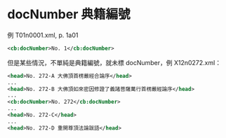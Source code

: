 # docNumber 典籍編號

例 T01n0001.xml, p. 1a01

```xml
<cb:docNumber>No. 1</cb:docNumber>
```

但是某些情況，不單純是典籍編號，就未標 docNumber，例 X12n0272.xml：

```xml
<head>No. 272-A 大佛頂首楞嚴經合論序</head>
...
<head>No. 272-B 大佛頂如來密因修證了義諸菩薩萬行首楞嚴經論序</head>
...
<cb:docNumber>No. 272</cb:docNumber>
...
<head>No. 272-C</head>
...
<head>No. 272-D 重開尊頂法論跋語</head>
```
